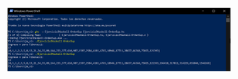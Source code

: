 ![Ejercicio3Haskell-OrdenSup](https://github.com/JhulenMallo/Examen319_2/blob/main/Ejecuciones%20de%20programa/Ejercicio3Haskell-OrdenSup.png)
